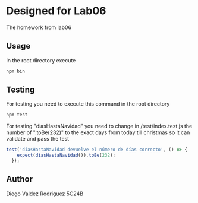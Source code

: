 # Designed for Lab06

The homework from lab06 

## Usage
In the root directory execute 
```bash
npm bin
``` 

## Testing

For testing you need to execute this command in the root directory
```bash
npm test
```
For testing "diasHastaNavidad" you need to change in /test/index.test.js
the number of ".toBe(232)" to the exact days from today till christmas so it can validate and pass the test
```javascript
test('diasHastaNavidad devuelve el número de días correcto', () => {
    expect(diasHastaNavidad()).toBe(232);
  });

```


## Author

Diego Valdez Rodriguez 5C24B
